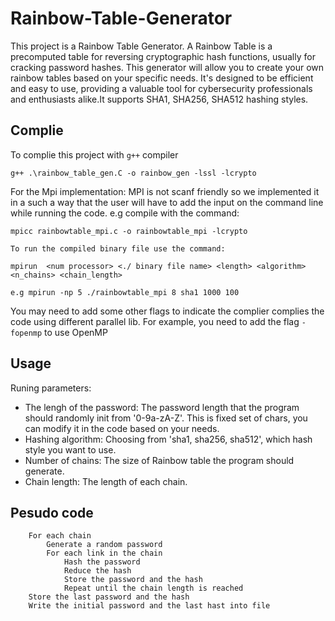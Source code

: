 # Rainbow-Table-Generator

This project is a Rainbow Table Generator. A Rainbow Table is a precomputed table for reversing cryptographic hash functions, usually for cracking password hashes. This generator will allow you to create your own rainbow tables based on your specific needs. It's designed to be efficient and easy to use, providing a valuable tool for cybersecurity professionals and enthusiasts alike.It supports SHA1, SHA256, SHA512 hashing styles.

## Complie
To complie this project with `g++` compiler
```
g++ .\rainbow_table_gen.C -o rainbow_gen -lssl -lcrypto
```

For the Mpi implementation:
MPI is not scanf friendly so we implemented it in a such a way that the user will have to add the input on the command line while running the code. e.g compile with the command: 
```
mpicc rainbowtable_mpi.c -o rainbowtable_mpi -lcrypto 

To run the compiled binary file use the command:

mpirun  <num processor> <./ binary file name> <length> <algorithm> <n_chains> <chain_length>

e.g mpirun -np 5 ./rainbowtable_mpi 8 sha1 1000 100
```
You may need to add some other flags to indicate the complier complies the code using different parallel lib. For example, you need to add the flag `-fopenmp` to use OpenMP

## Usage
Runing parameters:
- The lengh of the password: The password length that the program should randomly init from '0-9a-zA-Z'. This is fixed set of chars, you can modify it in the code based on your needs.
- Hashing algorithm: Choosing from 'sha1, sha256, sha512', which hash style you want to use.
- Number of chains: The size of Rainbow table the program should generate.
- Chain length: The length of each chain.

## Pesudo code
```
    For each chain
        Generate a random password
        For each link in the chain
            Hash the password
            Reduce the hash
            Store the password and the hash
            Repeat until the chain length is reached
    Store the last password and the hash
    Write the initial password and the last hast into file
```


